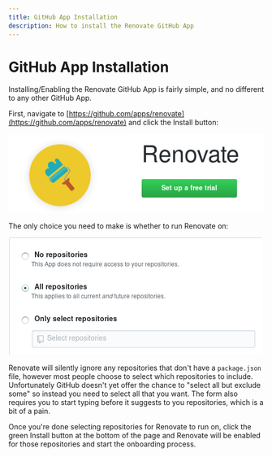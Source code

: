 ```yaml
---
title: GitHub App Installation
description: How to install the Renovate GitHub App
---
```


# GitHub App Installation

Installing/Enabling the Renovate GitHub App is fairly simple, and no different to any other GitHub App.

First, navigate to [https://github.com/apps/renovate](https://github.com/apps/renovate) and click the Install button:

![Github App Install button](assets/images/github-app-install.png)

The only choice you need to make is whether to run Renovate on:

![Github App repositories](assets/images/github-app-choose-repos.png)

Renovate will silently ignore any repositories that don't have a `package.json` file, however most people choose to select which repositories to include. Unfortunately GitHub doesn't yet offer the chance to "select all but exclude some" so instead you need to select all that you want. The form also requires you to start typing before it suggests to you repositories, which is a bit of a pain.

Once you're done selecting repositories for Renovate to run on, click the green Install button at the bottom of the page and Renovate will be enabled for those repositories and start the onboarding process.

